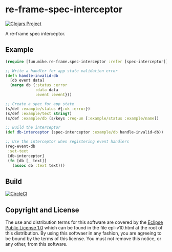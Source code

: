 # re-frame-spec-interceptor

[![Clojars Project](https://img.shields.io/clojars/v/fun.mike/re-frame-spec-interceptor.svg)](https://clojars.org/fun.mike/re-frame-spec-interceptor)

A re-frame spec interceptor.

## Example


```clojure
(require [fun.mike.re-frame.spec-interceptor :refer [spec-interceptor]])

;; Write a handler for app state validation error
(defn handle-invalid-db
  [db event data]
  (merge db {:status :error
             :data data
             :event :event}))

;; Create a spec for app state
(s/def :example/status #{:ok :error})
(s/def :example/text string?)
(s/def :example/db (s/keys :req-un [:example/status :example/name])

;; Build the interceptor
(def db-interceptor (spec-interceptor :example/db handle-invalid-db))

;; Use the interceptor when registering event handlers
(reg-event-db
 :set-text
 [db-interceptor]
 (fn [db [_ text]]
   (assoc db :text text)))
```

## Build

[![CircleCI](https://circleci.com/gh/mike706574/re-frame-spec-interceptor.svg?style=svg)](https://circleci.com/gh/mike706574/re-frame-spec-interceptor)

## Copyright and License

The use and distribution terms for this software are covered by the
[Eclipse Public License 1.0] which can be found in the file
epl-v10.html at the root of this distribution. By using this softwaer
in any fashion, you are agreeing to be bound by the terms of this
license. You must not remove this notice, or any other, from this
software.

[Eclipse Public License 1.0]: http://opensource.org/licenses/eclipse-1.0.php
